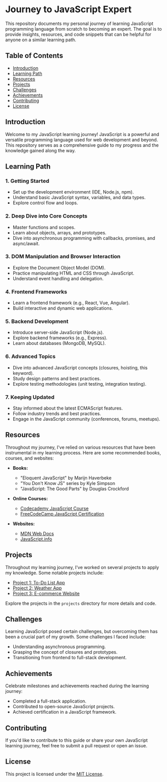 # Journey to JavaScript Expert

This repository documents my personal journey of learning JavaScript programming language from scratch to becoming an expert. The goal is to provide insights, resources, and code snippets that can be helpful for anyone on a similar learning path.

## Table of Contents

- [Introduction](#introduction)
- [Learning Path](#learning-path)
- [Resources](#resources)
- [Projects](#projects)
- [Challenges](#challenges)
- [Achievements](#achievements)
- [Contributing](#contributing)
- [License](#license)

## Introduction

Welcome to my JavaScript learning journey! JavaScript is a powerful and versatile programming language used for web development and beyond. This repository serves as a comprehensive guide to my progress and the knowledge gained along the way.

## Learning Path

### **1. Getting Started**

- Set up the development environment (IDE, Node.js, npm).
- Understand basic JavaScript syntax, variables, and data types.
- Explore control flow and loops.

### **2. Deep Dive into Core Concepts**

- Master functions and scopes.
- Learn about objects, arrays, and prototypes.
- Dive into asynchronous programming with callbacks, promises, and async/await.

### **3. DOM Manipulation and Browser Interaction**

- Explore the Document Object Model (DOM).
- Practice manipulating HTML and CSS through JavaScript.
- Understand event handling and delegation.

### **4. Frontend Frameworks**

- Learn a frontend framework (e.g., React, Vue, Angular).
- Build interactive and dynamic web applications.

### **5. Backend Development**

- Introduce server-side JavaScript (Node.js).
- Explore backend frameworks (e.g., Express).
- Learn about databases (MongoDB, MySQL).

### **6. Advanced Topics**

- Dive into advanced JavaScript concepts (closures, hoisting, this keyword).
- Study design patterns and best practices.
- Explore testing methodologies (unit testing, integration testing).

### **7. Keeping Updated**

- Stay informed about the latest ECMAScript features.
- Follow industry trends and best practices.
- Engage in the JavaScript community (conferences, forums, meetups).

## Resources

Throughout my journey, I've relied on various resources that have been instrumental in my learning process. Here are some recommended books, courses, and websites:

- **Books:**
  - "Eloquent JavaScript" by Marijn Haverbeke
  - "You Don't Know JS" series by Kyle Simpson
  - "JavaScript: The Good Parts" by Douglas Crockford

- **Online Courses:**
  - [Codecademy JavaScript Course](https://www.codecademy.com/learn/introduction-to-javascript)
  - [FreeCodeCamp JavaScript Certification](https://www.freecodecamp.org/)

- **Websites:**
  - [MDN Web Docs](https://developer.mozilla.org/en-US/docs/Web/JavaScript)
  - [JavaScript.info](https://javascript.info/)

## Projects

Throughout my learning journey, I've worked on several projects to apply my knowledge. Some notable projects include:

- [Project 1: To-Do List App](./projects/todo-list)
- [Project 2: Weather App](./projects/weather-app)
- [Project 3: E-commerce Website](./projects/e-commerce)

Explore the projects in the `projects` directory for more details and code.

## Challenges

Learning JavaScript posed certain challenges, but overcoming them has been a crucial part of my growth. Some challenges I faced include:

- Understanding asynchronous programming.
- Grasping the concept of closures and prototypes.
- Transitioning from frontend to full-stack development.

## Achievements

Celebrate milestones and achievements reached during the learning journey:

- Completed a full-stack application.
- Contributed to open-source JavaScript projects.
- Achieved certification in a JavaScript framework.

## Contributing

If you'd like to contribute to this guide or share your own JavaScript learning journey, feel free to submit a pull request or open an issue.

## License

This project is licensed under the [MIT License](LICENSE.md).
